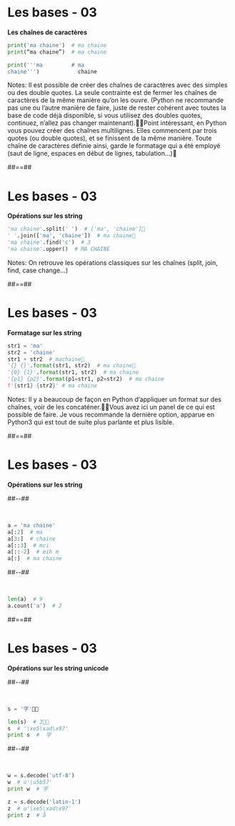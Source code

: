 <!-- .slide: class="with-code" -->

# Les bases - 03

**Les chaînes de caractères**

```python
print('ma chaine')  # ma chaine
print(“ma chaine”)  # ma chaine

print('''ma         # ma
chaine''')            chaine
```

<!-- .element: class="big-code" -->

Notes:
Il est possible de créer des chaînes de caractères avec des simples ou des double quotes. La seule contrainte est de fermer les chaînes de caractères de la même manière qu’on les ouvre. (Python ne recommande pas une ou l’autre manière de faire, juste de rester cohérent avec toutes la base de code déjà disponible, si vous utilisez des doubles quotes, continuez, n’allez pas changer maintenant).Point intéressant, en Python vous pouvez créer des chaînes multilignes. Elles commencent par trois quotes (ou double quotes), et se finissent de la même manière. Toute chaîne de caractères définie ainsi, garde le formatage qui a été employé (saut de ligne, espaces en début de lignes, tabulation…)

##==##
<!-- .slide: class="with-code" -->

# Les bases - 03

**Opérations sur les string**

```python
'ma chaine'.split(' ')  # ['ma', 'chaine']
' '.join(['ma', 'chaine'])  # ma chaine
'ma chaine'.find('c')  # 3
'ma chaine'.upper()  # MA CHAINE
```

<!-- .element: class="big-code" -->

Notes:
On retrouve les opérations classiques sur les chaînes (split, join, find, case change…)

##==##
<!-- .slide: class="with-code" -->

# Les bases - 03

**Formatage sur les string**

```python
str1 = 'ma'
str2 = 'chaine'
str1 + str2  # machaine
'{} {}'.format(str1, str2)  # ma chaine
'{0} {1}'.format(str1, str2)  # ma chaine
'{p1} {p2}'.format(p1=str1, p2=str2)  # ma chaine
f'{str1} {str2}' # ma chaine
```

<!-- .element: class="big-code" -->

Notes:
Il y a beaucoup de façon en Python d’appliquer un format sur des chaînes, voir de les concaténer.Vous avez ici un panel de ce qui est possible de faire. Je vous recommande la dernière option, apparue en Python3 qui est tout de suite plus parlante et plus lisible.

##==##
<!-- .slide: class="with-code two-column-layout" -->

# Les bases - 03

**Opérations sur les string**

##--##

<br>

```python
a = 'ma chaine'
a[:2]  # ma
a[3:]  # chaine
a[::3]  # mci
a[::-2]  # eih m
a[:]  # ma chaine
```

##--##

<br>

```python
len(a)  # 9
a.count('a')  # 2
```

##==##
<!-- .slide: class="with-code two-column-layout" -->

# Les bases - 03

**Opérations sur les string unicode**

##--##

<br>

```python
s = '字'

len(s)  # 3
s  # '\xe5\xad\x97'
print s  #  字
```

##--##

<br>

```python
w = s.decode('utf-8')
w  # u'\u5b57'
print w  # 字

z = s.decode('latin-1')
z  # u'\xe5\xad\x97'
print z  # å
```
